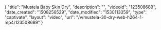 {
    "title": "Mustela Baby Skin Dry",
    "description": "",
    "videoid": "123508689",
    "date_created": "1508256529",
    "date_modified": "1530113359",
    "type": "captivate",
    "layout": "video",
    "url": "\/v\/mustela-30-dry-web-h264-1-mp4\/123508689"
}